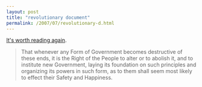 ```yaml
---
layout: post
title: "revolutionary document"
permalink: /2007/07/revolutionary-d.html
---
```


<p><a href="http://www.archives.gov/national-archives-experience/charters/declaration.html">It's worth reading again</a>.</p><blockquote><p>That whenever any Form of Government becomes destructive of these ends,
it is the Right of the People to alter or to abolish it, and to
institute new Government, laying its foundation on such principles and
organizing its powers in such form, as to them shall seem most likely
to effect their Safety and Happiness.</p></blockquote>


